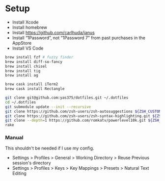 # Setup

- Install Xcode
- Install homebrew
- Install https://github.com/carlhuda/janus
- Install “1Password”, not “1Password 7” from past purchases in the AppStore
- Install VS Code

```sh
brew install fzf # fuzzy finder
brew install diff-so-fancy
brew install chisel
brew install tig
brew install ag

brew cask install iTerm2
brew cask install Rectangle

git clone git@github.com:yas375/dotfiles.git ~/.dotfiles
cd ~/.dotfiles
git submodule update --init --recursive
git clone https://github.com/zsh-users/zsh-autosuggestions ${ZSH_CUSTOM:-~/.oh-my-zsh/custom}/plugins/zsh-autosuggestions
git clone https://github.com/zsh-users/zsh-syntax-highlighting.git ${ZSH_CUSTOM:-~/.oh-my-zsh/custom}/plugins/zsh-syntax-highlighting
git clone --depth=1 https://github.com/romkatv/powerlevel10k.git ${ZSH_CUSTOM:-$HOME/.oh-my-zsh/custom}/themes/powerlevel10k
rake
```

### Manual

This shouldn't be needed if I use my config.

* Settings > Profiles > General > Working Directory > Reuse Previous session's directory
* Settings > Profiles > Keys > Key Mappings > Presets > Natural Text Editing

